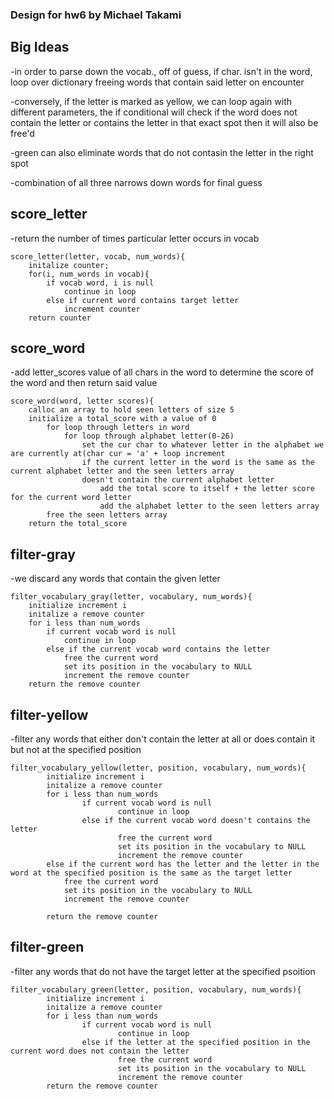 ### Design for hw6 by Michael Takami

## Big Ideas
-in order to parse down the vocab., off of guess, if char. isn't in the word, loop over dictionary
freeing words that contain said letter on encounter

-conversely, if the letter is marked as yellow, we can loop again with different parameters, the if 
conditional will check if the word does not contain the letter or contains the letter in that exact 
spot then it will also be free'd

-green can also eliminate words that do not contasin the letter in the right spot

-combination of all three narrows down words for final guess


## score_letter

-return the number of times particular letter occurs in vocab

```
score_letter(letter, vocab, num_words){
	initalize counter;
	for(i, num_words in vocab){
		if vocab word, i is null
			continue in loop
		else if current word contains target letter
			increment counter
	return counter
```

## score_word

-add letter_scores value of all chars in the word to determine the score of the word and then return
said value

```
score_word(word, letter scores){
	calloc an array to hold seen letters of size 5
	initialize a total_score with a value of 0
		for loop through letters in word
			for loop through alphabet letter(0-26)
				set the cur char to whatever letter in the alphabet we are currently at(char cur = 'a' + loop increment
				if the current letter in the word is the same as the current alphabet letter and the seen letters array 
				doesn't contain the current alphabet letter
					add the total score to itself + the letter score for the current word letter
					add the alphabet letter to the seen letters array
		free the seen letters array
	return the total_score
```

## filter-gray

-we discard any words that contain the given letter

```
filter_vocabulary_gray(letter, vocabulary, num_words){
	initialize increment i
	initalize a remove counter
	for i less than num_words
		if current vocab word is null
			continue in loop
		else if the current vocab word contains the letter
			free the current word
			set its position in the vocabulary to NULL
			increment the remove counter
	return the remove counter
```

## filter-yellow

-filter any words that either don't contain the letter at all or does contain it but not at the specified position

```
filter_vocabulary_yellow(letter, position, vocabulary, num_words){
        initialize increment i
        initalize a remove counter
        for i less than num_words
                if current vocab word is null
                        continue in loop
                else if the current vocab word doesn't contains the letter
                        free the current word
                        set its position in the vocabulary to NULL
                        increment the remove counter
		else if the current word has the letter and the letter in the word at the specified position is the same as the target letter
			free the current word
			set its position in the vocabulary to NULL
			increment the remove counter

        return the remove counter
```

## filter-green

-filter any words that do not have the target letter at the specified psoition

```
filter_vocabulary_green(letter, position, vocabulary, num_words){
        initialize increment i
        initalize a remove counter
        for i less than num_words
                if current vocab word is null
                        continue in loop
                else if the letter at the specified position in the current word does not contain the letter
                        free the current word
                        set its position in the vocabulary to NULL
                        increment the remove counter
        return the remove counter
```

